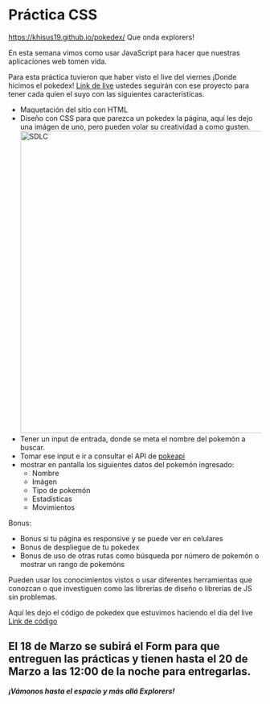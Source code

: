 # Práctica CSS

https://khisus19.github.io/pokedex/
Que onda explorers!

En esta semana vimos como usar JavaScript para hacer que nuestras aplicaciones web tomen vida.

Para esta práctica tuvieron que haber visto el live del viernes ¡Donde hicimos el pokedex! [Link de live](https://web.microsoftstream.com/video/71be733f-2b72-4c9f-8712-83fc981a8b84) 
ustedes seguirán con ese proyecto para tener cada quien el suyo con las siguientes características.

- Maquetación del sitio con HTML
- Diseño con CSS para que parezca un pokedex la página, aquí les dejo una imágen de uno, pero pueden volar su creatividad a como gusten. <img src="../images/pokedex.jpg" alt="SDLC" height="600px">
- Tener un input de entrada, donde se meta el nombre del pokemón a buscar.
- Tomar ese input e ir a consultar el API de [pokeapi](https://pokeapi.co/)
- mostrar en pantalla los siguientes datos del pokemón ingresado:
    - Nombre
    - Imágen
    - Tipo de pokemón
    - Estadísticas
    - Movimientos

Bonus:
- Bonus si tu página es responsive y se puede ver en celulares
- Bonus de despliegue de tu pokedex
- Bonus de uso de otras rutas como búsqueda por número de pokemón o mostrar un rango de pokemóns

Pueden usar los conocimientos vistos o usar diferentes herramientas que conozcan o que investiguen como las librerías de diseño o librerías de JS sin problemas.

Aquí les dejo el código de pokedex que estuvimos haciendo el día del live [Link de código](../programas/4.-pokedex.js)

## El 18 de Marzo se subirá el Form para que entreguen las prácticas y tienen hasta el 20 de Marzo a las 12:00 de la noche para entregarlas. 
***¡Vámonos hasta el espacio y más allá Explorers!***
